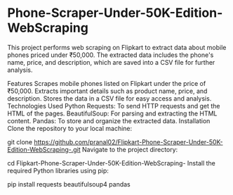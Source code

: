 # Phone-Scraper-Under-50K-Edition-WebScraping
This project performs web scraping on Flipkart to extract data about mobile phones priced under ₹50,000. The extracted data includes the phone's name, price, and description, which are saved into a CSV file for further analysis.

Features
Scrapes mobile phones listed on Flipkart under the price of ₹50,000.
Extracts important details such as product name, price, and description.
Stores the data in a CSV file for easy access and analysis.
Technologies Used
Python
Requests: To send HTTP requests and get the HTML of the pages.
BeautifulSoup: For parsing and extracting the HTML content.
Pandas: To store and organize the extracted data.
Installation
Clone the repository to your local machine:

git clone https://github.com/pranal02/Flipkart-Phone-Scraper-Under-50K-Edition-WebScraping-.git
Navigate to the project directory:

cd Flipkart-Phone-Scraper-Under-50K-Edition-WebScraping-
Install the required Python libraries using pip:

pip install requests beautifulsoup4  pandas
